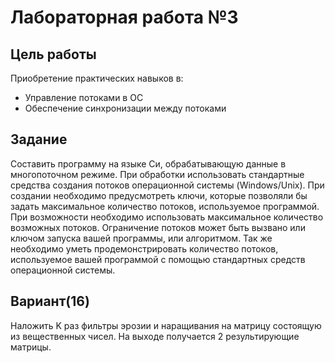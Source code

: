 # Лабораторная работа №3
## Цель работы
Приобретение практических навыков в:
* Управление потоками в ОС
* Обеспечение синхронизации между потоками
## Задание
Составить программу на языке Си, обрабатывающую данные в многопоточном режиме.
При обработки использовать стандартные средства создания потоков операционной
системы (Windows/Unix). При создании необходимо предусмотреть ключи, которые
позволяли бы задать максимальное количество потоков, используемое программой.
При возможности необходимо использовать максимальное количество возможных
потоков. Ограничение потоков может быть вызвано или ключом запуска вашей
программы, или алгоритмом. Так же необходимо уметь продемонстрировать
количество потоков, используемое вашей программой с помощью стандартных
средств операционной системы.
## Вариант(16)
Наложить K раз фильтры эрозии и наращивания на матрицу состоящую из
вещественных чисел. На выходе получается 2 результирующие матрицы.
